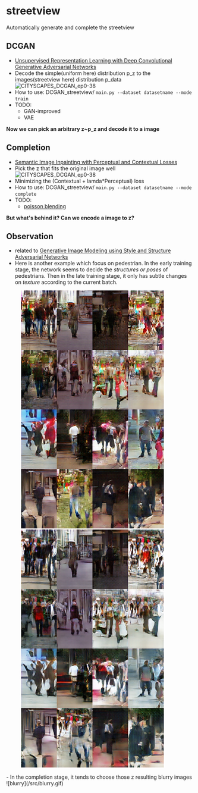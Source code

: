 # streetview
Automatically generate and complete the streetview

## DCGAN
- [Unsupervised Representation Learning with Deep Convolutional Generative Adversarial Networks](https://arxiv.org/abs/1511.06434)
- Decode the simple(uniform here) distribution p_z to the images(streetview here) distribution p_data
![CITYSCAPES_DCGAN_ep0-38](/src/CITYSCAPES_DCGAN_ep0-38/CITYSCAPES_DCGAN_ep0-38.gif)
- How to use: DCGAN_streetview/ 
  `main.py --dataset datasetname --mode train`
- TODO: 
  - GAN-improved
  - VAE

**Now we can pick an arbitrary z~p_z and decode it to a image**

## Completion
- [Semantic Image Inpainting with Perceptual and Contextual Losses](https://arxiv.org/abs/1607.07539)
- Pick the z that fits the original image well
![CITYSCAPES_DCGAN_ep0-38](/src/CITYSCAPES_complete_lr/CITYSCAPES_complete_lr.gif)
- Minimizing the (Contextual + lamda*Perceptual) loss
- How to use: DCGAN_streetview/ 
  `main.py --dataset datasetname --mode complete`
- TODO: 
  - [poisson blending](http://www.ctralie.com/Teaching/PoissonImageEditing/)

**But what's behind it? Can we encode a image to z?**

## Observation
- related to [Generative Image Modeling using Style and Structure Adversarial Networks](https://arxiv.org/abs/1603.05631)
- Here is another example which focus on pedestrian. In the early training stage, the network seems to decide the *structures or poses* of pedestrians. Then in the late training stage, it only has subtle changes on *texture* according to the current batch.
<figure class="third">
    <img src="src/INRIA_different_batch/train_09_0140.png">
    <img src="src/INRIA_different_batch/train_10_0089.png">
</figure>
- In the completion stage, it tends to choose those z resulting blurry images
![blurry](/src/blurry.gif)